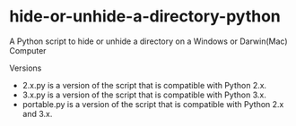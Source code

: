 hide-or-unhide-a-directory-python
======================================

A Python script to hide or unhide a directory on a Windows or Darwin(Mac) Computer

Versions
* 2.x.py is a version of the script that is compatible with Python 2.x.
* 3.x.py is a version of the script that is compatible with Python 3.x.
* portable.py is a version of the script that is compatible with Python 2.x and 3.x.
